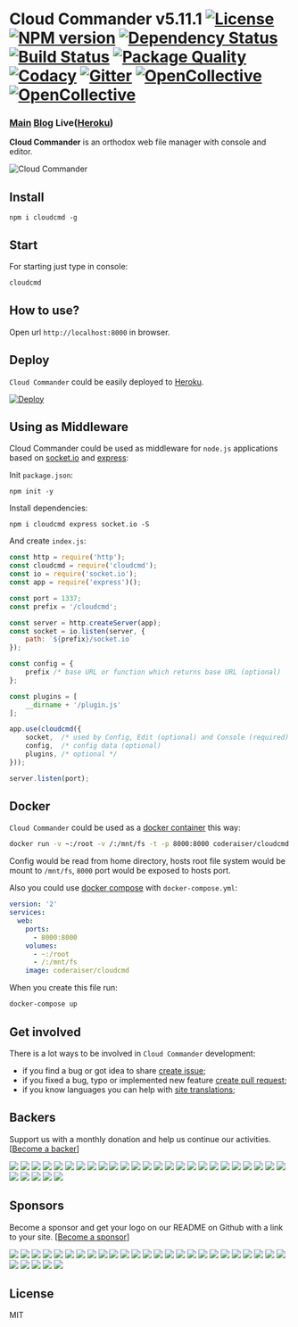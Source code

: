 # Cloud Commander v5.11.1 [![License][LicenseIMGURL]][LicenseURL] [![NPM version][NPMIMGURL]][NPMURL] [![Dependency Status][DependencyStatusIMGURL]][DependencyStatusURL] [![Build Status][BuildStatusIMGURL]][BuildStatusURL] [![Package Quality][PackageQualityIMGURL]][PackageQualityURL] [![Codacy][CodacyIMG]][CodacyURL] [![Gitter][GitterIMGURL]][GitterURL] [![OpenCollective](https://opencollective.com/cloudcmd/backers/badge.svg)](#backers) [![OpenCollective](https://opencollective.com/cloudcmd/sponsors/badge.svg)](#sponsors)

### [Main][MainURL] [Blog][BlogURL] Live([Heroku][HerokuURL])

[NPM_INFO_IMG]:             https://nodei.co/npm/cloudcmd.png
[MainURL]:                  http://cloudcmd.io "Main"
[BlogURL]:                  http://blog.cloudcmd.io "Blog"
[HerokuURL]:                http://cloudcmd.herokuapp.com/ "Heroku"
[NPMURL]:                   https://npmjs.org/package/cloudcmd "npm"
[NPMIMGURL]:                https://img.shields.io/npm/v/cloudcmd.svg?style=flat
[LicenseURL]:               https://tldrlegal.com/license/mit-license "MIT License"
[LicenseIMGURL]:            https://img.shields.io/badge/license-MIT-317BF9.svg?style=flat
[DependencyStatusURL]:      https://gemnasium.com/coderaiser/cloudcmd "Dependency Status"
[DependencyStatusIMGURL]:   https://img.shields.io/gemnasium/coderaiser/cloudcmd.svg?style=flat
[BuildStatusURL]:           https://travis-ci.org/coderaiser/cloudcmd  "Build Status"
[BuildStatusIMGURL]:        https://img.shields.io/travis/coderaiser/cloudcmd.svg?style=flat

[PackageQualityURL]:        http://packagequality.com/#?package=cloudcmd "Package Quality"
[PackageQualityIMGURL]:     http://packagequality.com/shield/cloudcmd.svg

[CodacyURL]:                https://www.codacy.com/app/coderaiser/cloudcmd
[CodacyIMG]:                https://api.codacy.com/project/badge/Grade/ddda78be780549ce8754f8d47a8c0e36

[GitterURL]:                https://gitter.im/cloudcmd
[GitterIMGURL]:             https://img.shields.io/gitter/room/coderaiser/cloudcmd.js.svg

[DeployURL]:                https://heroku.com/deploy?template=https://github.com/coderaiser/cloudcmd "Deploy"
[DeployIMG]:                https://www.herokucdn.com/deploy/button.png

**Cloud Commander** is an orthodox web file manager with console and editor.

![Cloud Commander](http://cloudcmd.io/img/logo/cloudcmd.png "Cloud Commander")

## Install

```
npm i cloudcmd -g
```
## Start

For starting just type in console:

```sh
cloudcmd
```

## How to use?

Open url `http://localhost:8000` in browser.

## Deploy
`Cloud Commander` could be easily deployed to [Heroku][DeployURL].

[![Deploy][DeployIMG]][DeployURL]

## Using as Middleware

Cloud Commander could be used as middleware for `node.js` applications based on [socket.io](http://socket.io "Socket.IO") and [express](http://expressjs.com "Express"):

Init `package.json`:

```
npm init -y
```

Install dependencies:

```
npm i cloudcmd express socket.io -S
```

And create `index.js`:

```js
const http = require('http');
const cloudcmd = require('cloudcmd');
const io = require('socket.io');
const app = require('express')();

const port = 1337;
const prefix = '/cloudcmd';

const server = http.createServer(app);
const socket = io.listen(server, {
    path: `${prefix}/socket.io`
});

const config = {
    prefix /* base URL or function which returns base URL (optional)   */
};

const plugins = [
    __dirname + '/plugin.js'
];

app.use(cloudcmd({
    socket,  /* used by Config, Edit (optional) and Console (required)   */
    config,  /* config data (optional)                                   */
    plugins, /* optional */
}));

server.listen(port);
```

Docker
---------------
`Cloud Commander` could be used as a [docker container](https://hub.docker.com/r/coderaiser/cloudcmd/ "Docker container") this way:

```sh
docker run -v ~:/root -v /:/mnt/fs -t -p 8000:8000 coderaiser/cloudcmd
```

Config would be read from home directory, hosts root file system would be mount to `/mnt/fs`,
`8000` port would be exposed to hosts port.

Also you could use [docker compose](https://docs.docker.com/compose/ "Docker Compose") with `docker-compose.yml`:

```yml
version: '2'
services:
  web:
    ports:
      - 8000:8000
    volumes:
      - ~:/root
      - /:/mnt/fs
    image: coderaiser/cloudcmd
```

When you create this file run:

```sh
docker-compose up
```

Get involved
---------------

There is a lot ways to be involved in `Cloud Commander` development:

- if you find a bug or got idea to share [create issue](https://github.com/coderaiser/cloudcmd/issues/new "Create issue");
- if you fixed a bug, typo or implemented new feature [create pull request](https://github.com/coderaiser/cloudcmd/compare "Create pull request");
- if you know languages you can help with [site translations](https://github.com/coderaiser/cloudcmd/wiki "Cloud Commander community wiki");

## Backers
Support us with a monthly donation and help us continue our activities. [[Become a backer](https://opencollective.com/cloudcmd#backer)]

[![](https://opencollective.com/cloudcmd/backer/0/avatar.svg)](https://opencollective.com/cloudcmd/backer/0/website)
[![](https://opencollective.com/cloudcmd/backer/1/avatar.svg)](https://opencollective.com/cloudcmd/backer/1/website)
[![](https://opencollective.com/cloudcmd/backer/2/avatar.svg)](https://opencollective.com/cloudcmd/backer/2/website)
[![](https://opencollective.com/cloudcmd/backer/3/avatar.svg)](https://opencollective.com/cloudcmd/backer/3/website)
[![](https://opencollective.com/cloudcmd/backer/4/avatar.svg)](https://opencollective.com/cloudcmd/backer/4/website)
[![](https://opencollective.com/cloudcmd/backer/5/avatar.svg)](https://opencollective.com/cloudcmd/backer/5/website)
[![](https://opencollective.com/cloudcmd/backer/6/avatar.svg)](https://opencollective.com/cloudcmd/backer/6/website)
[![](https://opencollective.com/cloudcmd/backer/7/avatar.svg)](https://opencollective.com/cloudcmd/backer/7/website)
[![](https://opencollective.com/cloudcmd/backer/8/avatar.svg)](https://opencollective.com/cloudcmd/backer/8/website)
[![](https://opencollective.com/cloudcmd/backer/9/avatar.svg)](https://opencollective.com/cloudcmd/backer/9/website)
[![](https://opencollective.com/cloudcmd/backer/10/avatar.svg)](https://opencollective.com/cloudcmd/backer/10/website)
[![](https://opencollective.com/cloudcmd/backer/11/avatar.svg)](https://opencollective.com/cloudcmd/backer/11/website)
[![](https://opencollective.com/cloudcmd/backer/12/avatar.svg)](https://opencollective.com/cloudcmd/backer/12/website)
[![](https://opencollective.com/cloudcmd/backer/13/avatar.svg)](https://opencollective.com/cloudcmd/backer/13/website)
[![](https://opencollective.com/cloudcmd/backer/14/avatar.svg)](https://opencollective.com/cloudcmd/backer/14/website)
[![](https://opencollective.com/cloudcmd/backer/15/avatar.svg)](https://opencollective.com/cloudcmd/backer/15/website)
[![](https://opencollective.com/cloudcmd/backer/16/avatar.svg)](https://opencollective.com/cloudcmd/backer/16/website)
[![](https://opencollective.com/cloudcmd/backer/17/avatar.svg)](https://opencollective.com/cloudcmd/backer/17/website)
[![](https://opencollective.com/cloudcmd/backer/18/avatar.svg)](https://opencollective.com/cloudcmd/backer/18/website)
[![](https://opencollective.com/cloudcmd/backer/19/avatar.svg)](https://opencollective.com/cloudcmd/backer/19/website)
[![](https://opencollective.com/cloudcmd/backer/20/avatar.svg)](https://opencollective.com/cloudcmd/backer/20/website)
[![](https://opencollective.com/cloudcmd/backer/21/avatar.svg)](https://opencollective.com/cloudcmd/backer/21/website)
[![](https://opencollective.com/cloudcmd/backer/22/avatar.svg)](https://opencollective.com/cloudcmd/backer/22/website)
[![](https://opencollective.com/cloudcmd/backer/23/avatar.svg)](https://opencollective.com/cloudcmd/backer/23/website)
[![](https://opencollective.com/cloudcmd/backer/24/avatar.svg)](https://opencollective.com/cloudcmd/backer/24/website)
[![](https://opencollective.com/cloudcmd/backer/25/avatar.svg)](https://opencollective.com/cloudcmd/backer/25/website)
[![](https://opencollective.com/cloudcmd/backer/26/avatar.svg)](https://opencollective.com/cloudcmd/backer/26/website)
[![](https://opencollective.com/cloudcmd/backer/27/avatar.svg)](https://opencollective.com/cloudcmd/backer/27/website)
[![](https://opencollective.com/cloudcmd/backer/28/avatar.svg)](https://opencollective.com/cloudcmd/backer/28/website)
[![](https://opencollective.com/cloudcmd/backer/29/avatar.svg)](https://opencollective.com/cloudcmd/backer/29/website)

## Sponsors
Become a sponsor and get your logo on our README on Github with a link to your site. [[Become a sponsor](https://opencollective.com/cloudcmd#sponsor)]

[![](https://opencollective.com/cloudcmd/sponsor/0/avatar.svg)](https://opencollective.com/cloudcmd/sponsor/0/website)
[![](https://opencollective.com/cloudcmd/sponsor/1/avatar.svg)](https://opencollective.com/cloudcmd/sponsor/1/website)
[![](https://opencollective.com/cloudcmd/sponsor/2/avatar.svg)](https://opencollective.com/cloudcmd/sponsor/2/website)
[![](https://opencollective.com/cloudcmd/sponsor/3/avatar.svg)](https://opencollective.com/cloudcmd/sponsor/3/website)
[![](https://opencollective.com/cloudcmd/sponsor/4/avatar.svg)](https://opencollective.com/cloudcmd/sponsor/4/website)
[![](https://opencollective.com/cloudcmd/sponsor/5/avatar.svg)](https://opencollective.com/cloudcmd/sponsor/5/website)
[![](https://opencollective.com/cloudcmd/sponsor/6/avatar.svg)](https://opencollective.com/cloudcmd/sponsor/6/website)
[![](https://opencollective.com/cloudcmd/sponsor/7/avatar.svg)](https://opencollective.com/cloudcmd/sponsor/7/website)
[![](https://opencollective.com/cloudcmd/sponsor/8/avatar.svg)](https://opencollective.com/cloudcmd/sponsor/8/website)
[![](https://opencollective.com/cloudcmd/sponsor/9/avatar.svg)](https://opencollective.com/cloudcmd/sponsor/9/website)
[![](https://opencollective.com/cloudcmd/sponsor/10/avatar.svg)](https://opencollective.com/cloudcmd/sponsor/10/website)
[![](https://opencollective.com/cloudcmd/sponsor/11/avatar.svg)](https://opencollective.com/cloudcmd/sponsor/11/website)
[![](https://opencollective.com/cloudcmd/sponsor/12/avatar.svg)](https://opencollective.com/cloudcmd/sponsor/12/website)
[![](https://opencollective.com/cloudcmd/sponsor/13/avatar.svg)](https://opencollective.com/cloudcmd/sponsor/13/website)
[![](https://opencollective.com/cloudcmd/sponsor/14/avatar.svg)](https://opencollective.com/cloudcmd/sponsor/14/website)
[![](https://opencollective.com/cloudcmd/sponsor/15/avatar.svg)](https://opencollective.com/cloudcmd/sponsor/15/website)
[![](https://opencollective.com/cloudcmd/sponsor/16/avatar.svg)](https://opencollective.com/cloudcmd/sponsor/16/website)
[![](https://opencollective.com/cloudcmd/sponsor/17/avatar.svg)](https://opencollective.com/cloudcmd/sponsor/17/website)
[![](https://opencollective.com/cloudcmd/sponsor/18/avatar.svg)](https://opencollective.com/cloudcmd/sponsor/18/website)
[![](https://opencollective.com/cloudcmd/sponsor/19/avatar.svg)](https://opencollective.com/cloudcmd/sponsor/19/website)
[![](https://opencollective.com/cloudcmd/sponsor/20/avatar.svg)](https://opencollective.com/cloudcmd/sponsor/20/website)
[![](https://opencollective.com/cloudcmd/sponsor/21/avatar.svg)](https://opencollective.com/cloudcmd/sponsor/21/website)
[![](https://opencollective.com/cloudcmd/sponsor/22/avatar.svg)](https://opencollective.com/cloudcmd/sponsor/22/website)
[![](https://opencollective.com/cloudcmd/sponsor/23/avatar.svg)](https://opencollective.com/cloudcmd/sponsor/23/website)
[![](https://opencollective.com/cloudcmd/sponsor/24/avatar.svg)](https://opencollective.com/cloudcmd/sponsor/24/website)
[![](https://opencollective.com/cloudcmd/sponsor/25/avatar.svg)](https://opencollective.com/cloudcmd/sponsor/25/website)
[![](https://opencollective.com/cloudcmd/sponsor/26/avatar.svg)](https://opencollective.com/cloudcmd/sponsor/26/website)
[![](https://opencollective.com/cloudcmd/sponsor/27/avatar.svg)](https://opencollective.com/cloudcmd/sponsor/27/website)
[![](https://opencollective.com/cloudcmd/sponsor/28/avatar.svg)](https://opencollective.com/cloudcmd/sponsor/28/website)
[![](https://opencollective.com/cloudcmd/sponsor/29/avatar.svg)](https://opencollective.com/cloudcmd/sponsor/29/website)

## License

MIT


